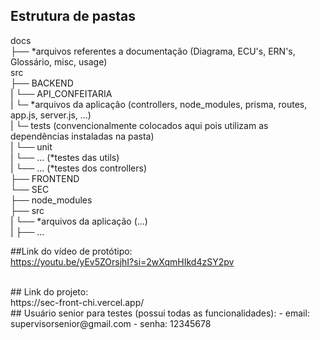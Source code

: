 ## Estrutura de pastas 

docs <br/>
├── *arquivos referentes a documentação (Diagrama, ECU's, ERN's, Glossário, misc, usage)<br/>
src<br/>
├── BACKEND<br/>
|   └── API_CONFEITARIA<br/>
|       └─ *arquivos da aplicação (controllers, node_modules, prisma, routes, app.js, server.js, ...)<br/>
|       └─ tests (convencionalmente colocados aqui pois utilizam as dependências instaladas na pasta)<br/>
|           └── unit<br/>
|                └── ... (*testes das utils)<br/>
|                 └── ... (*testes dos controllers) <br/> 
├── FRONTEND<br/>
└── SEC<br/>
    ├── node_modules<br/>
    ├── src<br/>
    |   └── *arquivos da aplicação (...)<br/>
    |   ├── ...<br/>

##Link do vídeo de protótipo: <br/>
https://youtu.be/yEv5ZOrsjhI?si=2wXqmHIkd4zSY2pv 

<br/>
## Link do projeto:<br/>
https://sec-front-chi.vercel.app/

<br/>
## Usuário senior para testes (possui todas as funcionalidades):
- email: supervisorsenior@gmail.com
- senha: 12345678
